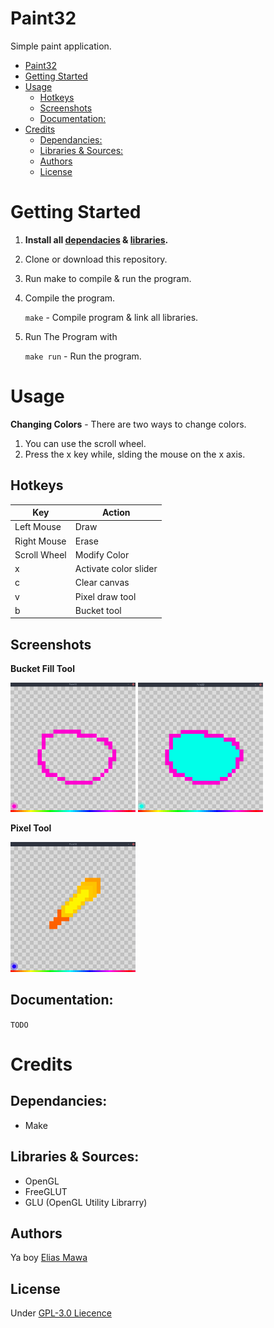 # Paint32
Simple paint application.

- [Paint32](#paint32)
- [Getting Started](#getting-started)
- [Usage](#usage)
	- [Hotkeys](#hotkeys)
	- [Screenshots](#screenshots)
	- [Documentation:](#documentation)
- [Credits](#credits)
	- [Dependancies:](#dependancies)
	- [Libraries & Sources:](#libraries--sources)
	- [Authors](#authors)
	- [License](#license)

# Getting Started
1. **Install all [dependacies](#dependancies) & [libraries](#libraries--sources).**
2. Clone or download this repository.
3. Run make to compile & run the program.
4. Compile the program.
	
	```make``` - Compile program & link all libraries.

4. Run The Program with

	```make run``` - Run the program.

# Usage

**Changing Colors** - There are two ways to change colors.
1. You can use the scroll wheel.
2. Press the x key while, slding the mouse on the x axis.


## Hotkeys

|Key|Action
|---|---
|Left Mouse|Draw
|Right Mouse|Erase
|Scroll Wheel|Modify Color
|x|Activate color slider
|c|Clear canvas
|v|Pixel draw tool
|b|Bucket tool

## Screenshots

**Bucket Fill Tool**


<img src="res/repo/bucket_0.png" width=200> <img src="res/repo/bucket_1.png" width=200>

**Pixel Tool**

<img src="res/repo/sword.png" width=200>

## Documentation:

`TODO`

# Credits

## Dependancies:
- Make

## Libraries & Sources:
- OpenGL
- FreeGLUT
- GLU (OpenGL Utility Librarry)

## Authors
Ya boy [Elias Mawa](https://github.com/CeruleanSong)

## License
Under [GPL-3.0 Liecence](/LICENSE)
